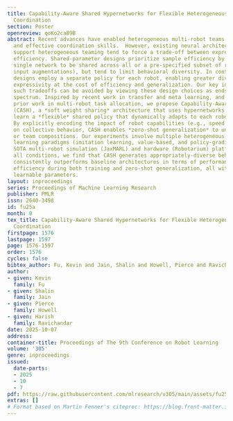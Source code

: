 ```yaml
---
title: Capability-Aware Shared Hypernetworks for Flexible Heterogeneous Multi-Robot
  Coordination
section: Poster
openreview: qoKo2caB9B
abstract: Recent advances have enabled heterogeneous multi-robot teams to learn complex
  and effective coordination skills.  However, existing neural architectures that
  support heterogeneous teaming tend to force a trade-off between expressivity and
  efficiency. Shared-parameter designs prioritize sample efficiency by enabling a
  single network to be shared across all or a pre-specified subset of robots (via
  input augmentations), but tend to limit behavioral diversity. In contrast, recent
  designs employ a separate policy for each robot, enabling greater diversity and
  expressivity at the cost of efficiency and generalization. Our key insight is that
  such tradeoffs can be avoided by viewing these design choices as ends of a broad
  spectrum. Inspired by recent work in transfer and meta learning, and building on
  prior work in multi-robot task allocation, we propose Capability-Aware Shared Hypernetworks
  (CASH), a *soft weight sharing* architecture that uses hypernetworks to efficiently
  learn a *flexible* shared policy that dynamically adapts to each robot post-training.
  By explicitly encoding the impact of robot capabilities (e.g., speed and payload)
  on collective behavior, CASH enables *zero-shot generalization* to unseen robots
  or team compositions. Our experiments involve multiple heterogeneous tasks, three
  learning paradigms (imitation learning, value-based, and policy-gradient RL), and
  SOTA multi-robot simulation (JaxMARL) and hardware (Robotarium) platforms. Across
  all conditions, we find that CASH generates appropriately-diverse behaviors and
  consistently outperforms baseline architectures in terms of performance and sample
  efficiency during both training and zero-shot generalization, all with 60%-80% fewer
  learnable parameters.
layout: inproceedings
series: Proceedings of Machine Learning Research
publisher: PMLR
issn: 2640-3498
id: fu25a
month: 0
tex_title: Capability-Aware Shared Hypernetworks for Flexible Heterogeneous Multi-Robot
  Coordination
firstpage: 1576
lastpage: 1597
page: 1576-1597
order: 1576
cycles: false
bibtex_author: Fu, Kevin and Jain, Shalin and Howell, Pierce and Ravichandar, Harish
author:
- given: Kevin
  family: Fu
- given: Shalin
  family: Jain
- given: Pierce
  family: Howell
- given: Harish
  family: Ravichandar
date: 2025-10-07
address:
container-title: Proceedings of The 9th Conference on Robot Learning
volume: '305'
genre: inproceedings
issued:
  date-parts:
  - 2025
  - 10
  - 7
pdf: https://raw.githubusercontent.com/mlresearch/v305/main/assets/fu25a/fu25a.pdf
extras: []
# Format based on Martin Fenner's citeproc: https://blog.front-matter.io/posts/citeproc-yaml-for-bibliographies/
---
```

